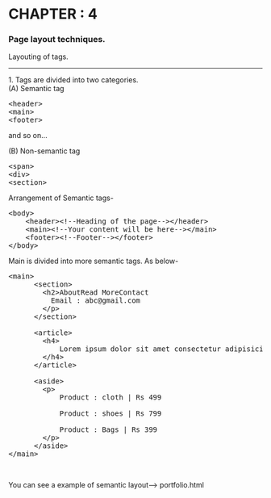 # CHAPTER : 4

### Page layout techniques.

Layouting of tags.

<hr>
1. Tags are divided into two categories.
<br>
(A) Semantic tag
<pre>
&ltheader&gt
&ltmain&gt
&ltfooter&gt
</pre>
and so on...

(B) Non-semantic tag

<pre>
&ltspan&gt
&ltdiv&gt
&ltsection&gt
</pre>

Arrangement of Semantic tags-

<pre>
&ltbody&gt
    &ltheader>&lt!--Heading of the page--&gt&lt/header&gt
    &ltmain>&lt!--Your content will be here--&gt&lt/main&gt
    &ltfooter>&lt!--Footer--&gt&lt/footer&gt
&lt/body&gt
</pre>

Main is divided into more semantic tags. As below-

<pre>
&ltmain&gt
      &ltsection&gt
        &lth2>About</h2&gt
        &ltp&gt
          Lorem ipsum dolor sit amet consectetur adipisicing elit. Magnam corrupti suscipit aperiam, saepe reprehenderit quia minima quos commodi blanditiis illum est repudiandae possimus sit animi eum, delectus, asperiores dolorum eligendi 
        &lt/p&gt
      &lt/section&gt

      &ltsection&gt
        &lth2>Read More</h2&gt
        &ltp&gt
          Lorem ipsum dolor sit amet consectetur adipisicing elit. Magnam corrupti suscipit aperiam, saepe reprehenderit quia minima quos commodi blanditiis illum est repudiandae possimus sit animi eum, delectus, asperiores dolorum eligendi 
        &lt/p&gt
      &lt/section&gt

      &ltsection&gt
        &lth2>Contact</h2&gt
        &ltp&gt
          Phone : +1234567890 <br>
          Email : abc@gmail.com
        &lt/p&gt
      &lt/section&gt

      &ltarticle&gt
        &lth4&gt
            Lorem ipsum dolor sit amet consectetur adipisicing elit. Magnam corrupti suscipit aperiam, saepe reprehenderit quia minima quos commodi blanditiis illum est repudiandae possimus sit animi eum, delectus, asperiores dolorum eligendi excepturi! Sapiente, facilis et?
        &lt/h4&gt
      &lt/article&gt

      &ltaside&gt
        &ltp&gt
            Product : cloth | Rs 499 <br>
            Product : shoes | Rs 799 <br>
            Product : Bags | Rs 399
        &lt/p&gt
      &lt/aside&gt
&lt/main&gt
</pre>
<br>

You can see a example of semantic layout--> portfolio.html